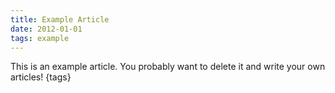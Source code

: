 ```yaml
---
title: Example Article
date: 2012-01-01
tags: example
---
```


This is an example article. You probably want to delete it and write your own articles!
{tags}
